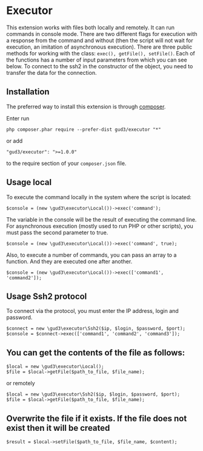 Executor
===========
This extension works with files both locally and remotely. It can run commands in console mode. 
There are two different flags for execution with a response from the command and without (then the script will not wait for execution, an imitation of asynchronous execution).
There are three public methods for working with the class: `exec(), getFile(), setFile()`. Each of the functions has a number of input parameters from which you can see below.
To connect to the ssh2 in the constructor of the object, you need to transfer the data for the connection.

Installation
------------

The preferred way to install this extension is through [composer](http://getcomposer.org/download/).

Enter run

```
php composer.phar require --prefer-dist gud3/executor "*"
```

or add

```
"gud3/executor": ">=1.0.0"
```

to the require section of your `composer.json` file.


Usage local
-----
To execute the command locally in the system where the script is located:

```
$console = (new \gud3\executor\Local())->exec('command');
```

The variable in the console will be the result of executing the command line. For asynchronous execution (mostly used to run PHP or other scripts), you must pass the second parameter to true.

```
$console = (new \gud3\executor\Local())->exec('command', true);
```

Also, to execute a number of commands, you can pass an array to a function. And they are executed one after another.

```
$console = (new \gud3\executor\Local())->exec(['command1', 'command2']);
```

Usage Ssh2 protocol
-----
To connect via the protocol, you must enter the IP address, login and password.

```
$connect = new \gud3\executor\Ssh2($ip, $login, $password, $port);
$console = $connect->exec(['command1', 'command2', 'command3']);
```

You can get the contents of the file as follows:
-----
```
$local = new \gud3\executor\Local();
$file = $local->getFile($path_to_file, $file_name);
```
or remotely
```
$local = new \gud3\executor\Ssh2($ip, $login, $password, $port);
$file = $local->getFile($path_to_file, $file_name);
```

Overwrite the file if it exists. If the file does not exist then it will be created
-----
```
$result = $local->setFile($path_to_file, $file_name, $content);
```